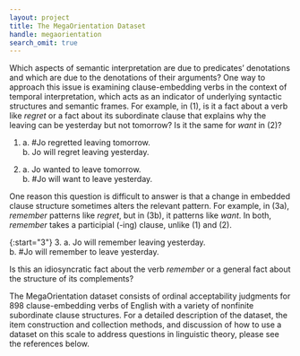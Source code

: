 ```yaml
---
layout: project
title: The MegaOrientation Dataset
handle: megaorientation
search_omit: true
---
```


Which aspects of semantic interpretation are due to predicates’ denotations and
which are due to the denotations of their arguments? One way to approach this
issue is examining clause-embedding verbs in the context of temporal
interpretation, which acts as an indicator of underlying syntactic
structures and semantic frames. For example, in (1), is it a fact about a verb
like *regret* or a fact about its subordinate clause that explains why the
leaving can be yesterday but not tomorrow? Is it the same for *want* in (2)?

1.  
   a. #Jo regretted leaving tomorrow.<br/>
   b.  Jo will regret leaving yesterday.

2. 
   a. Jo wanted to leave tomorrow.<br/>
   b. #Jo will want to leave yesterday.

One reason this question is difficult to answer is that a change in embedded
clause structure sometimes alters the relevant pattern. For example, in (3a),
*remember* patterns like *regret*, but in (3b), it patterns like *want*. In
both, *remember* takes a participial (-ing) clause, unlike (1) and (2).

{:start="3"}
3. 
   a. Jo will remember leaving yesterday.<br/>
   b. #Jo will remember to leave yesterday.

Is this an idiosyncratic fact about the verb *remember* or a general fact about
the structure of its complements?

The MegaOrientation dataset consists of ordinal acceptability judgments for 898
clause-embedding verbs of English with a variety of nonfinite subordinate clause
structures. For a detailed description of the dataset, the item construction and collection
methods, and discussion of how to use a dataset on this scale to address
questions in linguistic theory, please see the references below.